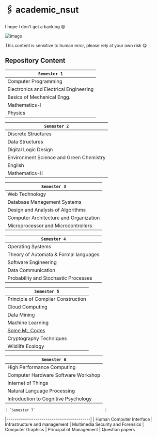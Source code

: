 
# 🖇️ academic_nsut
I hope I don't get a backlog 😟

![image](https://user-images.githubusercontent.com/56604711/145258741-58a85b6c-9a66-4770-8c0e-ce700262d772.png)

This content is sensitive to human error, please rely at your own risk 😋

## Repository Content

  | `Semester 1`                                |
  |-------------------------------------------|
  | Computer Programming                 |
  | Electronics and Electrical Engineering  |
  | Basics of Mechanical Engg.                |
  | Mathematics-I                             |
  | Physics                                   |
  

  | `Semester 2`                                |
  |-------------------------------------------|
  | Discrete Structures
  | Data Structures
  | Digital Logic Design
  | Environment Science and Green Chemistry
  | English
  | Mathematics-II

 | `Semester 3`                                |
  |-------------------------------------------|
  | Web Technology
  | Database Management Systems
  | Design and Analysis of Algorithms
  | Computer Architecture and Organization
  | Microprocessor and Microcontrollers

 | `Semester 4`                                |
  |-------------------------------------------|
  | Operating Systems
  | Theory of Automata & Formal languages
  | Software Engineering
  | Data Communication
  | Probability and Stochastic Processes
  
 | `Semester 5`                                |
  |-------------------------------------------| 
  | Principle of Compiler Construction
  | Cloud Computing
  | Data Mining
  | Machine Learning
  | <a href ="https://github.com/ashish-3916/machine-learning-" > Some ML Codes </a>
  | Cryptography Techniques
  | Wildlife Ecology
  
  | `Semester 6`                                |
  |-------------------------------------------|
  | High Performance Computing
  | Computer Hardware Software Workshop
  | Internet of Things
  | Natural Language Processing
  | Introduction to Cognitive Psychology
  
    | `Semester 7`                                |
  |-------------------------------------------|
  | Human Computer Interface
  | Infrastructure and management
  | Multimedia Security and Forensics
  | Computer Graphics
  | Principal of Management
  | Question papers
  
<!--

Sharing is Caring, mark a star ⭐ , fork it 🍽️ , share with your friends 🫂 and bunk your class with them 🕺🕺🕺🕺🕺💃.
##  `To Who It May Concern ` 




| Branch           | 🦧🦧                                     |
| ---------------- | -------------------------------------- |
| `CoE`            | YUSSSSSSSSSS!!!!!!!!!!!!!!!!!!!!       |
| `CSAI`           | Hmm                                    |
| `IT`             | Ok.                                    |
| `Others`         | I hope you're having a good day        |

| `weserv-query`   | Image manipulation query parameters    |
| `no-homepage`    | Link to repository, not homepage       |
| `suffix`         | Content to add at the end of the list  |
| `path`           | Path to file to update with content    |
| `start`          | Starting comment to look for           |
| `end`            | Ending comment                         |
| `commit-message` | Updating file commit message           |
| `one-per-owner`  | Show only one repo per owner           |
| `sort`           | Sort repositories by this parameter    |
| `order`          | Order by "asc" or "desc"               |
-->




<!--Repo will be updated after the end sems 

## 📄 License

- Code: [MIT](./LICENSE) © 2021 Ashish Dangi
- "GitHub" is a trademark of GitHub, Inc.

# Fork this repository

Fork this repository by clicking on the fork button on the top of this page. This will create a copy of this repository in your account.

# Clone the repository

Now clone the forked repository to your system. Go to your GitHub account, open the forked repository, click on the code button and then clone the repository.

*if you want to use the terminal, use the following commands*
after you fork the repository , open the terminal type the given command
```
git clone https://github.com/{your-github-username}/academic_nsut.git

```

# Create a branch

Then create a branch on your local repository to solve a problem.

*terminal commands*
```
git checkout -b your_new_branch_name

```

# Add & commit

Make necessary changes and commit those changes.

*terminal commands*
```
git add .
git commit -m "your-commit-message"

```

# Push changes to GitHub

Finally push your local repository to remote repository
Compare & Submit a Pull Request

*terminal commands*
```
git push origin <branch-name>

```
I'm happy to merge valid pull requests to this repository!
-->


